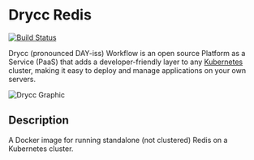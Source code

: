 # Drycc Redis
[![Build Status](https://travis-ci.org/drycc/redis.svg?branch=master)](https://travis-ci.org/drycc/redis)

Drycc (pronounced DAY-iss) Workflow is an open source Platform as a Service (PaaS) that adds a developer-friendly layer to any [Kubernetes](http://kubernetes.io) cluster, making it easy to deploy and manage applications on your own servers.

![Drycc Graphic](https://getdrycc.blob.core.windows.net/get-drycc/drycc-graphic-small.png)

## Description
A Docker image for running standalone (not clustered) Redis on a Kubernetes cluster.

[v2.18]: https://github.com/drycc/workflow/releases/tag/v2.18.0

